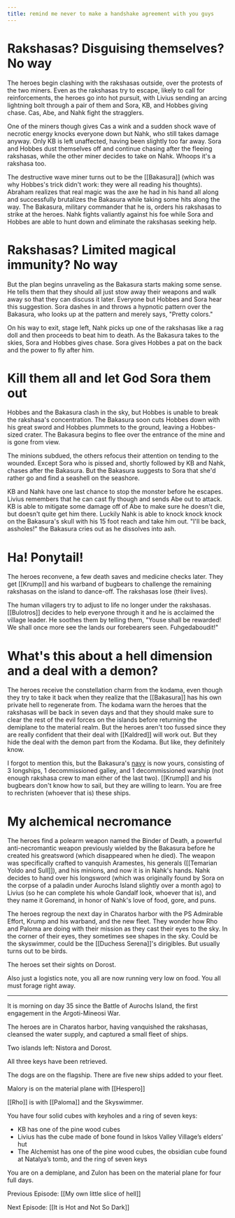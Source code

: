 ```yaml
---
title: remind me never to make a handshake agreement with you guys
---
```

# Rakshasas? Disguising themselves? No way
The heroes begin clashing with the rakshasas outside, over the protests of the two miners. Even as the rakshasas try to escape, likely to call for reinforcements, the heroes go into hot pursuit, with Livius sending an arcing lightning bolt through a pair of them and Sora, KB, and Hobbes giving chase. Cas, Abe, and Nahk fight the stragglers. 

One of the miners though gives Cas a wink and a sudden shock wave of necrotic energy knocks everyone down but Nahk, who still takes damage anyway. Only KB is left unaffected, having been slightly too far away. Sora and Hobbes dust themselves off and continue chasing after the fleeing rakshasas, while the other miner decides to take on Nahk. Whoops it's a rakshasa too. 

The destructive wave miner turns out to be the [[Bakasura]] (which was why Hobbes's trick didn't work: they were all reading his thoughts). Abraham realizes that real magic was the axe he had in his hand all along and successfully brutalizes the Bakasura while taking some hits along the way. The Bakasura, military commander that he is, orders his rakshasas to strike at the heroes. Nahk fights valiantly against his foe while Sora and Hobbes are able to hunt down and eliminate the rakshasas seeking help. 

# Rakshasas? Limited magical immunity? No way
But the plan begins unraveling as the Bakasura starts making some sense. He tells them that they should all just stow away their weapons and walk away so that they can discuss it later. Everyone but Hobbes and Sora hear this suggestion. Sora dashes in and throws a hypnotic pattern over the Bakasura, who looks up at the pattern and merely says, "Pretty colors."

On his way to exit, stage left, Nahk picks up one of the rakshasas like a rag doll and then proceeds to beat him to death. As the Bakasura takes to the skies, Sora and Hobbes gives chase. Sora gives Hobbes a pat on the back and the power to fly after him. 

# Kill them all and let God Sora them out
Hobbes and the Bakasura clash in the sky, but Hobbes is unable to break the rakshasa's concentration. The Bakasura soon cuts Hobbes down with his great sword and Hobbes plummets to the ground, leaving a Hobbes-sized crater. The Bakasura begins to flee over the entrance of the mine and is gone from view. 

The minions subdued, the others refocus their attention on tending to the wounded. Except Sora who is pissed and, shortly followed by KB and Nahk, chases after the Bakasura. But the Bakasura suggests to Sora that she'd rather go and find a seashell on the seashore. 

KB and Nahk have one last chance to stop the monster before he escapes. Livius remembers that he can cast fly though and sends Abe out to attack. KB is able to mitigate some damage off of Abe to make sure he doesn't die, but doesn't quite get him there. Luckily Nahk is able to knock knock knock on the Bakasura's skull with his 15 foot reach and take him out. "I'll be back, assholes!" the Bakasura cries out as he dissolves into ash.

# Ha! Ponytail!
The heroes reconvene, a few death saves and medicine checks later. They get [[Krump]] and his warband of bugbears to challenge the remaining rakshasas on the island to dance-off. The rakshasas lose (their lives). 

The human villagers try to adjust to life no longer under the rakshasas. [[Bulotros]] decides to help everyone through it and he is acclaimed the village leader. He soothes them by telling them, "Youse shall be rewarded! We shall once more see the lands our forebearers seen. Fuhgedaboudit!" 

# What's this about a hell dimension and a deal with a demon?
The heroes receive the constellation charm from the kodama, even though they try to take it back when they realize that the [[Bakasura]] has his own private hell to regenerate from. The kodama warn the heroes that the rakshasas will be back in seven days and that they should make sure to clear the rest of the evil forces on the islands before returning the demiplane to the material realm. But the heroes aren't too fussed since they are really confident that their deal with [[Kaldred]] will work out. But they hide the deal with the demon part from the Kodama. But like, they definitely know.

I forgot to mention this, but the Bakasura's [navy](https://www.dndbeyond.com/sources/gos/of-ships-and-the-sea#SampleShips) is now yours, consisting of 3 longships, 1 decommissioned galley, and 1 decommissioned warship (not enough rakshasa crew to man either of the last two). [[Krump]] and his bugbears don't know how to sail, but they are willing to learn. You are free to rechristen (whoever that is) these ships.

# My alchemical necromance
The heroes find a polearm weapon named the Binder of Death, a powerful anti-necromantic weapon previously wielded by the Bakasura before he created his greatsword (which disappeared when he died). The weapon was specifically crafted to vanquish Aramestes, his generals ([[Temarian Yoldo and Sull]]), and his minions, and now it is in Nahk's hands. Nahk decides to hand over his longsword (which was originally found by Sora on the corpse of a paladin under Aurochs Island slightly over a month ago) to Livius (so he can complete his whole Gandalf look, whoever that is), and they name it Goremand, in honor of Nahk's love of food, gore, and puns. 

The heroes regroup the next day in Charatos harbor with the PS Admirable Effort, Krump and his warband, and the new fleet. They wonder how Rho and Paloma are doing with their mission as they cast their eyes to the sky. In the corner of their eyes, they sometimes see shapes in the sky. Could be the skyswimmer, could be the [[Duchess Serena]]'s dirigibles. But usually turns out to be birds. 

The heroes set their sights on Dorost. 

Also just a logistics note, you all are now running very low on food. You all must forage right away. 

---
It is morning on day 35 since the Battle of Aurochs Island, the first engagement in the Argoti-Mineosi War.

The heroes are in Charatos harbor, having vanquished the rakshasas, cleansed the water supply, and captured a small fleet of ships. 

Two islands left: Nistora and Dorost.

All three keys have been retrieved.

The dogs are on the flagship. There are five new ships added to your fleet.

Malory is on the material plane with [[Hespero]]

[[Rho]] is with [[Paloma]] and the Skyswimmer.

You have four solid cubes with keyholes and a ring of seven keys:

-   KB has one of the pine wood cubes
-   Livius has the cube made of bone found in Iskos Valley Village’s elders’ hut
-   The Alchemist has one of the pine wood cubes, the obsidian cube found at Natalya’s tomb, and the ring of seven keys

You are on a demiplane, and Zulon has been on the material plane for four full days.


Previous Episode: [[My own little slice of hell]]

Next Episode: [[It is Hot and Not So Dark]]